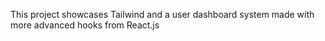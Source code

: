 This project showcases Tailwind and a user dashboard system made with more advanced hooks from React.js
